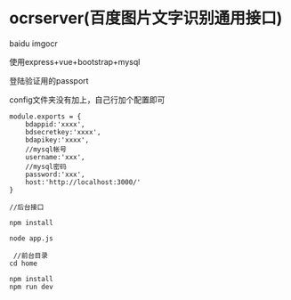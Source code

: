 # ocrserver(百度图片文字识别通用接口)
baidu imgocr


使用express+vue+bootstrap+mysql

登陆验证用的passport

config文件夹没有加上，自己行加个配置即可
```
module.exports = {
    bdappid:'xxxx',
    bdsecretkey:'xxxx',
    bdapikey:'xxxx',
    //mysql帐号
    username:'xxx',
    //mysql密码
    password:'xxx',
    host:'http://localhost:3000/'
}

```
```
//后台接口

npm install

node app.js

 //前台目录
cd home

npm install
npm run dev
```



